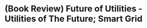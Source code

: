 ---
layout: post
title: (Book Review) Future of Utilities - Utilities of The Future; Smart Grid
subtitle: 
categories: [Research/Energy]
tags: [Energy, BookReview]
---